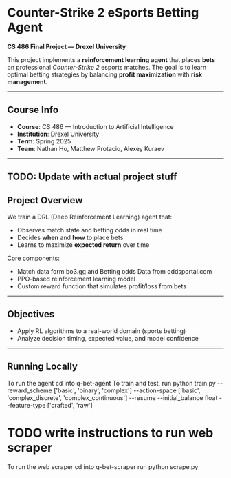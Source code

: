 # Counter-Strike 2 eSports Betting Agent

**CS 486 Final Project — Drexel University**

This project implements a **reinforcement learning agent** that places **bets** on professional _Counter-Strike 2_ esports matches. The goal is to learn optimal betting strategies by balancing **profit maximization** with **risk management**.

---

## Course Info

- **Course**: CS 486 — Introduction to Artificial Intelligence
- **Institution**: Drexel University
- **Term**: Spring 2025
- **Team**: Nathan Ho, Matthew Protacio, Alexey Kuraev

---

## TODO: Update with actual project stuff

## Project Overview

We train a DRL (Deep Reinforcement Learning) agent that:

- Observes match state and betting odds in real time
- Decides **when** and **how** to place bets
- Learns to maximize **expected return** over time

Core components:

- Match data form bo3.gg and Betting odds Data from oddsportal.com
- PPO-based reinforcement learning model
- Custom reward function that simulates profit/loss from bets

---

## Objectives

- Apply RL algorithms to a real-world domain (sports betting)
- Analyze decision timing, expected value, and model confidence

---

## Running Locally

To run the agent
cd into q-bet-agent
To train and test, run python train.py --reward_scheme ['basic', 'binary', 'complex'] --action-space ['basic', 'complex_discrete', 'complex_continuous'] --resume --initial_balance float --feature-type ['crafted', 'raw']

# TODO write instructions to run web scraper

To run the web scraper
cd into q-bet-scraper
run python scrape.py
